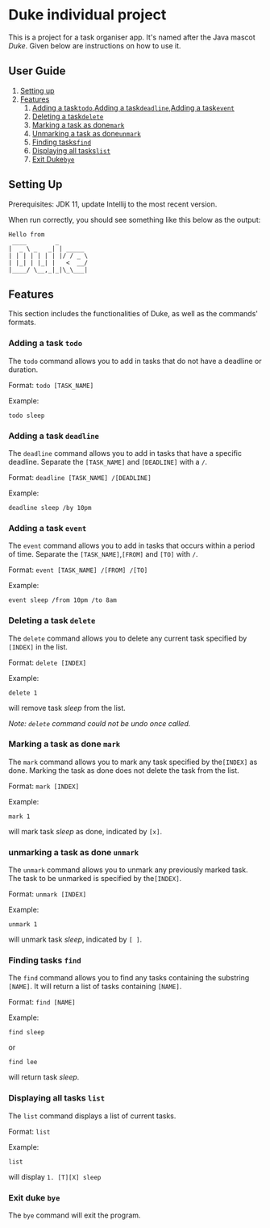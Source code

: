 # Duke individual project

This is a project for a task organiser app. It's named after the Java mascot _Duke_. Given below are instructions on how to use it.


## User Guide
1. [Setting up](#setting-up)
2. [Features](#features)
    1. [Adding a task```todo```](#adding-a-task-todo),[Adding a task```deadline```](#adding-a-task-deadline),[Adding a task```event```](#adding-a-task-event)
    2. [Deleting a task```delete```](#deleting-a-task-delete)
    3. [Marking a task as done```mark```](#Marking-a-task-as-done-mark)
    4. [Unmarking a task as done```unmark```](#Unmarking-a-task-as-done-unmark)
    5. [Finding tasks```find```](#Finding-tasks-find)
    6. [Displaying all tasks```list```](#Displaying-all-tasks-list)
    7. [Exit Duke`bye`](#exit-duke-bye)

## Setting Up
Prerequisites: JDK 11, update Intellij to the most recent version.

When run correctly, you should see something like this below as the output:
   ````
   Hello from
    ____        _        
   |  _ \ _   _| | _____ 
   | | | | | | | |/ / _ \
   | |_| | |_| |   <  __/
   |____/ \__,_|_|\_\___|
   ````

## Features
This section includes the functionalities of Duke, as well as the commands' formats.
### Adding a task `todo`

The ```todo``` command allows you to add in tasks that do not have a deadline or duration.

Format: ```todo [TASK_NAME]```

Example: 
```
todo sleep
```

### Adding a task ```deadline```

The `deadline` command allows you to add in tasks that have a specific deadline. Separate the `[TASK_NAME]` and `[DEADLINE]` with a `/`.

Format: `deadline [TASK_NAME] /[DEADLINE]`

Example: 
```
deadline sleep /by 10pm
```

### Adding a task ```event```

The `event` command allows you to add in tasks that occurs within a period of time. Separate the `[TASK_NAME]`,`[FROM]` and `[TO]` with `/`.

Format: `event [TASK_NAME] /[FROM] /[TO]`

Example: 
```
event sleep /from 10pm /to 8am
```

### Deleting a task ```delete```

The `delete` command allows you to delete any current task specified by `[INDEX]` in the list.

Format: `delete [INDEX]`

Example: 
```
delete 1
``` 
will remove task *sleep* from the list.

*Note: `delete` command could not be undo once called.*

### Marking a task as done ```mark```

The `mark` command allows you to mark any task specified by the`[INDEX]` as done. Marking the task as done does not delete the task from the list.

Format: `mark [INDEX]`

Example: 
```
mark 1
``` 
will mark task *sleep* as done, indicated by `[x]`.

### unmarking a task as done ```unmark```

The `unmark` command allows you to unmark any previously marked task. The task to be unmarked is specified by the`[INDEX]`.

Format: `unmark [INDEX]`

Example: 
```
unmark 1
``` 
will unmark task *sleep*, indicated by `[ ]`.

### Finding tasks ```find```

The `find` command allows you to find any tasks containing the substring `[NAME]`. It will return a list of tasks containing `[NAME]`.

Format: `find [NAME]`

Example: 
```
find sleep
``` 
or 
```
find lee
```

will return task *sleep*.

### Displaying all tasks ```list```

The `list` command displays a list of current tasks.

Format: `list`

Example: 
```
list
``` 
will display `1. [T][X] sleep`

### Exit duke ```bye```

The `bye` command will exit the program.
